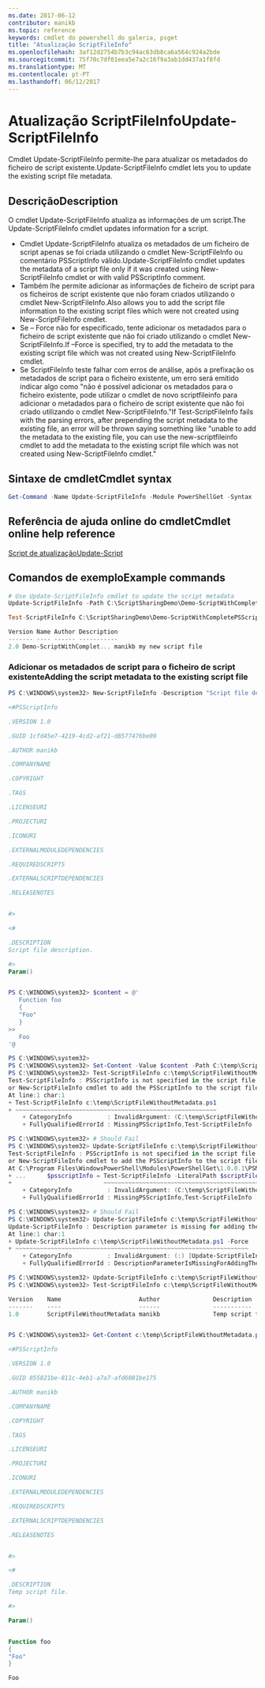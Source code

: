 ```yaml
---
ms.date: 2017-06-12
contributor: manikb
ms.topic: reference
keywords: cmdlet do powershell do galeria, psget
title: "Atualização ScriptFileInfo"
ms.openlocfilehash: 3af12d2754b7b3c94ac63db8ca6a564c924a2bde
ms.sourcegitcommit: 75f70c7df01eea5e7a2c16f9a3ab1dd437a1f8fd
ms.translationtype: MT
ms.contentlocale: pt-PT
ms.lasthandoff: 06/12/2017
---
```

# <a name="update-scriptfileinfo"></a><span data-ttu-id="7bab4-103">Atualização ScriptFileInfo</span><span class="sxs-lookup"><span data-stu-id="7bab4-103">Update-ScriptFileInfo</span></span>

<span data-ttu-id="7bab4-104">Cmdlet Update-ScriptFileInfo permite-lhe para atualizar os metadados do ficheiro de script existente.</span><span class="sxs-lookup"><span data-stu-id="7bab4-104">Update-ScriptFileInfo cmdlet lets you to update the existing script file metadata.</span></span>

## <a name="description"></a><span data-ttu-id="7bab4-105">Descrição</span><span class="sxs-lookup"><span data-stu-id="7bab4-105">Description</span></span>

<span data-ttu-id="7bab4-106">O cmdlet Update-ScriptFileInfo atualiza as informações de um script.</span><span class="sxs-lookup"><span data-stu-id="7bab4-106">The Update-ScriptFileInfo cmdlet updates information for a script.</span></span>
- <span data-ttu-id="7bab4-107">Cmdlet Update-ScriptFileInfo atualiza os metadados de um ficheiro de script apenas se foi criada utilizando o cmdlet New-ScriptFileInfo ou comentário PSScriptInfo válido.</span><span class="sxs-lookup"><span data-stu-id="7bab4-107">Update-ScriptFileInfo cmdlet updates the metadata of a script file only if it was created using New-ScriptFileInfo cmdlet or with valid PSScriptInfo comment.</span></span>
- <span data-ttu-id="7bab4-108">Também lhe permite adicionar as informações de ficheiro de script para os ficheiros de script existente que não foram criados utilizando o cmdlet New-ScriptFileInfo.</span><span class="sxs-lookup"><span data-stu-id="7bab4-108">Also allows you to add the script file information to the existing script files which were not created using New-ScriptFileInfo cmdlet.</span></span>
- <span data-ttu-id="7bab4-109">Se – Force não for especificado, tente adicionar os metadados para o ficheiro de script existente que não foi criado utilizando o cmdlet New-ScriptFileInfo.</span><span class="sxs-lookup"><span data-stu-id="7bab4-109">If –Force is specified, try to add the metadata to the existing script file which was not created using New-ScriptFileInfo cmdlet.</span></span>
- <span data-ttu-id="7bab4-110">Se ScriptFileInfo teste falhar com erros de análise, após a prefixação os metadados de script para o ficheiro existente, um erro será emitido indicar algo como "não é possível adicionar os metadados para o ficheiro existente, pode utilizar o cmdlet de novo scriptfileinfo para adicionar o metadados para o ficheiro de script existente que não foi criado utilizando o cmdlet New-ScriptFileInfo."</span><span class="sxs-lookup"><span data-stu-id="7bab4-110">If Test-ScriptFileInfo fails with the parsing errors, after prepending the script metadata to the existing file, an error will be thrown saying something like "unable to add the metadata to the existing file, you can use the new-scriptfileinfo cmdlet to add the metadata to the existing script file which was not created using New-ScriptFileInfo cmdlet."</span></span>

## <a name="cmdlet-syntax"></a><span data-ttu-id="7bab4-111">Sintaxe de cmdlet</span><span class="sxs-lookup"><span data-stu-id="7bab4-111">Cmdlet syntax</span></span>

```powershell
Get-Command -Name Update-ScriptFileInfo -Module PowerShellGet -Syntax
```
## <a name="cmdlet-online-help-reference"></a><span data-ttu-id="7bab4-112">Referência de ajuda online do cmdlet</span><span class="sxs-lookup"><span data-stu-id="7bab4-112">Cmdlet online help reference</span></span>

[<span data-ttu-id="7bab4-113">Script de atualização</span><span class="sxs-lookup"><span data-stu-id="7bab4-113">Update-Script</span></span>](http://go.microsoft.com/fwlink/?LinkId=619793)

## <a name="example-commands"></a><span data-ttu-id="7bab4-114">Comandos de exemplo</span><span class="sxs-lookup"><span data-stu-id="7bab4-114">Example commands</span></span>

```powershell
# Use Update-ScriptFileInfo cmdlet to update the script metadata
Update-ScriptFileInfo -Path C:\ScriptSharingDemo\Demo-ScriptWithCompletePSScriptInfo.ps1 -Version 2.0

Test-ScriptFileInfo C:\ScriptSharingDemo\Demo-ScriptWithCompletePSScriptInfo.ps1

Version Name Author Description
------- ---- ------ -----------
2.0 Demo-ScriptWithComplet... manikb my new script file
```


### <a name="adding-the-script-metadata-to-the-existing-script-file"></a><span data-ttu-id="7bab4-115">Adicionar os metadados de script para o ficheiro de script existente</span><span class="sxs-lookup"><span data-stu-id="7bab4-115">Adding the script metadata to the existing script file</span></span>

```powershell
PS C:\WINDOWS\system32> New-ScriptFileInfo -Description "Script file description." -PassThru

<#PSScriptInfo

.VERSION 1.0

.GUID 1cfd45e7-4219-4cd2-af21-d8577476be09

.AUTHOR manikb

.COMPANYNAME

.COPYRIGHT

.TAGS

.LICENSEURI

.PROJECTURI

.ICONURI

.EXTERNALMODULEDEPENDENCIES

.REQUIREDSCRIPTS

.EXTERNALSCRIPTDEPENDENCIES

.RELEASENOTES


#>

<#

.DESCRIPTION
Script file description.

#>
Param()


PS C:\WINDOWS\system32> $content = @'
   Function foo
   {
   "Foo"
   }
>>
   Foo
'@

PS C:\WINDOWS\system32>
PS C:\WINDOWS\system32> Set-Content -Value $content -Path C:\temp\ScriptFileWithoutMetadata.ps1 -Force
PS C:\WINDOWS\system32> Test-ScriptFileInfo c:\temp\ScriptFileWithoutMetadata.ps1
Test-ScriptFileInfo : PSScriptInfo is not specified in the script file 'C:\temp\ScriptFileWithoutMetadata.ps1', use the Update-ScriptFileInfo with -Force 
or New-ScriptFileInfo cmdlet to add the PSScriptInfo to the script file.
At line:1 char:1
+ Test-ScriptFileInfo c:\temp\ScriptFileWithoutMetadata.ps1
+ ~~~~~~~~~~~~~~~~~~~~~~~~~~~~~~~~~~~~~~~~~~~~~~~~~~~~~~~~~
    + CategoryInfo          : InvalidArgument: (C:\temp\ScriptFileWithoutMetadata.ps1:String) [Test-ScriptFileInfo], ArgumentException
    + FullyQualifiedErrorId : MissingPSScriptInfo,Test-ScriptFileInfo

PS C:\WINDOWS\system32> # Should Fail
PS C:\WINDOWS\system32> Update-ScriptFileInfo c:\temp\ScriptFileWithoutMetadata.ps1
Test-ScriptFileInfo : PSScriptInfo is not specified in the script file 'C:\temp\ScriptFileWithoutMetadata.ps1', use the Update-ScriptFileInfo with -Force 
or New-ScriptFileInfo cmdlet to add the PSScriptInfo to the script file.
At C:\Program Files\WindowsPowerShell\Modules\PowerShellGet\1.0.0.1\PSModule.psm1:4704 char:29
+ ...      $psscriptInfo = Test-ScriptFileInfo -LiteralPath $scriptFilePath
+                          ~~~~~~~~~~~~~~~~~~~~~~~~~~~~~~~~~~~~~~~~~~~~~~~~
    + CategoryInfo          : InvalidArgument: (C:\temp\ScriptFileWithoutMetadata.ps1:String) [Test-ScriptFileInfo], ArgumentException
    + FullyQualifiedErrorId : MissingPSScriptInfo,Test-ScriptFileInfo

PS C:\WINDOWS\system32> # Should Fail
PS C:\WINDOWS\system32> Update-ScriptFileInfo c:\temp\ScriptFileWithoutMetadata.ps1 -Force
Update-ScriptFileInfo : Description parameter is missing for adding the metadata to script file. Try again after specifying the description.
At line:1 char:1
+ Update-ScriptFileInfo c:\temp\ScriptFileWithoutMetadata.ps1 -Force
+ ~~~~~~~~~~~~~~~~~~~~~~~~~~~~~~~~~~~~~~~~~~~~~~~~~~~~~~~~~~~~~~~~~~
    + CategoryInfo          : InvalidArgument: (:) [Update-ScriptFileInfo], ArgumentException
    + FullyQualifiedErrorId : DescriptionParameterIsMissingForAddingTheScriptFileInfo,Update-ScriptFileInfo

PS C:\WINDOWS\system32> Update-ScriptFileInfo c:\temp\ScriptFileWithoutMetadata.ps1 -Force -Description "Temp script file."
PS C:\WINDOWS\system32> Test-ScriptFileInfo c:\temp\ScriptFileWithoutMetadata.ps1

Version    Name                      Author               Description
-------    ----                      ------               -----------
1.0        ScriptFileWithoutMetadata manikb               Temp script file.


PS C:\WINDOWS\system32> Get-Content c:\temp\ScriptFileWithoutMetadata.ps1

<#PSScriptInfo

.VERSION 1.0

.GUID 855821be-811c-4eb1-a7a7-afd6081be175

.AUTHOR manikb

.COMPANYNAME

.COPYRIGHT

.TAGS

.LICENSEURI

.PROJECTURI

.ICONURI

.EXTERNALMODULEDEPENDENCIES

.REQUIREDSCRIPTS

.EXTERNALSCRIPTDEPENDENCIES

.RELEASENOTES


#>

<#

.DESCRIPTION
Temp script file.

#>

Param()


Function foo
{
"Foo"
}

Foo

```

